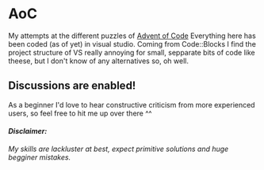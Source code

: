 # AoC
My attempts at the different puzzles of [Advent of Code](https://adventofcode.com/)
Everything here has been coded (as of yet) in visual studio. Coming from Code::Blocks I find the project structure of VS really annoying for small, sepparate bits of code like theese, but I don't know of any alternatives so, oh well.

## Discussions are enabled!
As a beginner I'd love to hear constructive criticism from more experienced users, so feel free to hit me up over there ^^

#### *__Disclaimer:__*
*My skills are lackluster at best, expect primitive solutions and huge begginer mistakes.*

